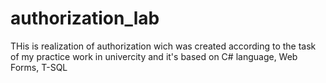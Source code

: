 # authorization_lab <br/>
THis is realization of authorization wich was created according to the task of my practice work in univercity and it's based on C# language, Web Forms, T-SQL
